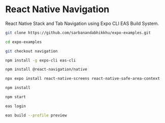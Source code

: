 # React Native Navigation

React Native Stack and Tab Navigation using Expo CLI EAS Build System.

```bash
git clone https://github.com/sarbanandabhikkhu/expo-examples.git

cd expo-examples

git checkout navigation

npm install -g expo-cli eas-cli

npm install @react-navigation/native

npx expo install react-native-screens react-native-safe-area-context

npm install

npm start

eas login

eas build --profile preview

```

